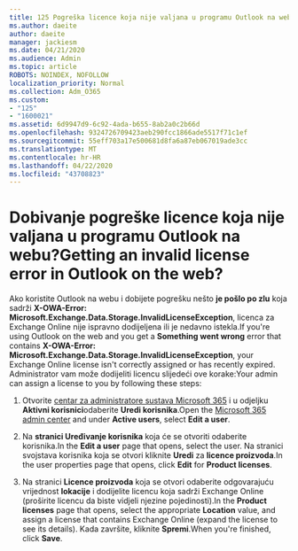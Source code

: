 ```yaml
---
title: 125 Pogreška licence koja nije valjana u programu Outlook na webu?
ms.author: daeite
author: daeite
manager: jackiesm
ms.date: 04/21/2020
ms.audience: Admin
ms.topic: article
ROBOTS: NOINDEX, NOFOLLOW
localization_priority: Normal
ms.collection: Adm_O365
ms.custom:
- "125"
- "1600021"
ms.assetid: 6d9947d9-6c92-4ada-b655-8ab2a0c2b66d
ms.openlocfilehash: 9324726709423aeb290fcc1866ade5517f71c1ef
ms.sourcegitcommit: 55eff703a17e500681d8fa6a87eb067019ade3cc
ms.translationtype: MT
ms.contentlocale: hr-HR
ms.lasthandoff: 04/22/2020
ms.locfileid: "43708823"
---
```

# <a name="getting-an-invalid-license-error-in-outlook-on-the-web"></a><span data-ttu-id="ea98c-102">Dobivanje pogreške licence koja nije valjana u programu Outlook na webu?</span><span class="sxs-lookup"><span data-stu-id="ea98c-102">Getting an invalid license error in Outlook on the web?</span></span>

<span data-ttu-id="ea98c-103">Ako koristite Outlook na webu i dobijete pogrešku nešto **je pošlo po zlu** koja sadrži **X-OWA-Error: Microsoft.Exchange.Data.Storage.InvalidLicenseException**, licenca za Exchange Online nije ispravno dodijeljena ili je nedavno istekla.</span><span class="sxs-lookup"><span data-stu-id="ea98c-103">If you're using Outlook on the web and you get a **Something went wrong** error that contains **X-OWA-Error: Microsoft.Exchange.Data.Storage.InvalidLicenseException**, your Exchange Online license isn't correctly assigned or has recently expired.</span></span> <span data-ttu-id="ea98c-104">Administrator vam može dodijeliti licencu slijedeći ove korake:</span><span class="sxs-lookup"><span data-stu-id="ea98c-104">Your admin can assign a license to you by following these steps:</span></span>
  
1. <span data-ttu-id="ea98c-105">Otvorite [centar za administratore sustava Microsoft 365](https://portal.office.com/adminportal/home#/homepage) i u odjeljku **Aktivni korisnici**odaberite **Uredi korisnika**.</span><span class="sxs-lookup"><span data-stu-id="ea98c-105">Open the [Microsoft 365 admin center](https://portal.office.com/adminportal/home#/homepage) and under **Active users**, select **Edit a user**.</span></span>

2. <span data-ttu-id="ea98c-106">Na **stranici Uređivanje korisnika** koja će se otvoriti odaberite korisnika.</span><span class="sxs-lookup"><span data-stu-id="ea98c-106">In the **Edit a user** page that opens, select the user.</span></span> <span data-ttu-id="ea98c-107">Na stranici svojstava korisnika koja se otvori kliknite **Uredi** za **licence proizvoda**.</span><span class="sxs-lookup"><span data-stu-id="ea98c-107">In the user properties page that opens, click **Edit** for **Product licenses**.</span></span>

3. <span data-ttu-id="ea98c-108">Na stranici **Licence proizvoda** koja se otvori odaberite odgovarajuću vrijednost **lokacije** i dodijelite licencu koja sadrži Exchange Online (proširite licencu da biste vidjeli njezine pojedinosti).</span><span class="sxs-lookup"><span data-stu-id="ea98c-108">In the **Product licenses** page that opens, select the appropriate **Location** value, and assign a license that contains Exchange Online (expand the license to see its details).</span></span> <span data-ttu-id="ea98c-109">Kada završite, kliknite **Spremi**.</span><span class="sxs-lookup"><span data-stu-id="ea98c-109">When you're finished, click **Save**.</span></span>
